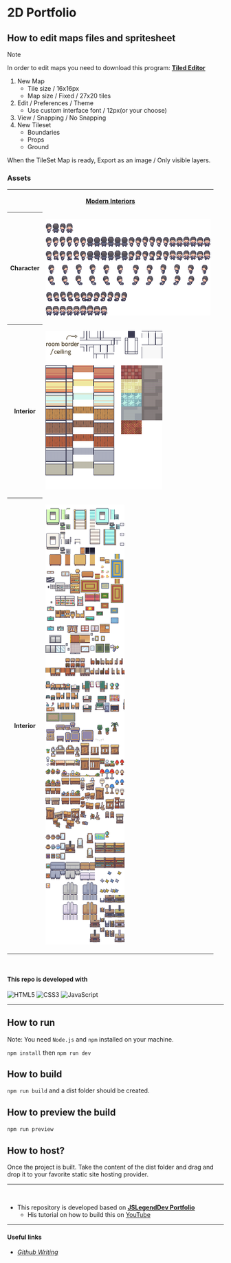 # 2D Portfolio


## How to edit maps files and spritesheet
>[!NOTE]
>In order to edit maps you need to download this program: [**Tiled Editor**](https://www.mapeditor.org/)

1. New Map
   - Tile size / 16x16px
   - Map size / Fixed / 27x20 tiles
2. Edit / Preferences / Theme
   - Use custom interface font / 12px(or your choose)
3. View / Snapping / No Snapping
4. New Tileset
   - Boundaries
   - Props
   - Ground

When the TileSet Map is ready, Export as an image / Only visible layers.

### Assets
<table>
   <tr>
      <th colspan=2>

[**Modern Interiors**](https://limezu.itch.io/moderninteriors)
      </th>
   <tr>
      <th>Character</th>
      <td> 
   
![Character spritesheet](./public/assets/Bob_16x16.png)
      </td>
   </tr>
   <tr>
      <th>Interior</th>
      <td> 
   
![Room Builder spritesheet](./public/assets/Room_Builder_free_16x16.png)
      </td>
   </tr>
   <tr>
      <th>Interior</th>
      <td> 
   
![Interiors spritesheet](./public/assets/Interiors_free_16x16.png)
      </td>
   </tr>
</table>




<br/>

<div align="left">

#### This repo is developed with 
![HTML5](https://img.shields.io/badge/HTML5-E34F26?style=for-the-badge&logo=html5&logoColor=white) ![CSS3](https://img.shields.io/badge/CSS3-1572B6?style=for-the-badge&logo=css3&logoColor=white) ![JavaScript](https://img.shields.io/badge/JavaScript-F7DF1E?style=for-the-badge&logo=javascript&logoColor=black)
 
 </div>
 
___
## How to run

Note: You need `Node.js` and `npm` installed on your machine.

`npm install` then `npm run dev`

## How to build

`npm run build` and a dist folder should be created.

## How to preview the build

`npm run preview`

## How to host?

Once the project is built. Take the content of the dist folder and drag and drop it
to your favorite static site hosting provider.
___
<br/>

- This repository is developed based on [**JSLegendDev Portfolio**](https://github.com/JSLegendDev/2d-portfolio-kaboom)
  - His tutorial on how to build this on [YouTube](https://www.youtube.com/watch?v=gwtfWORCN0U)

---

#### Useful links

- [_Github Writing_](https://docs.github.com/en/get-started/writing-on-github/getting-started-with-writing-and-formatting-on-github/basic-writing-and-formatting-syntax)